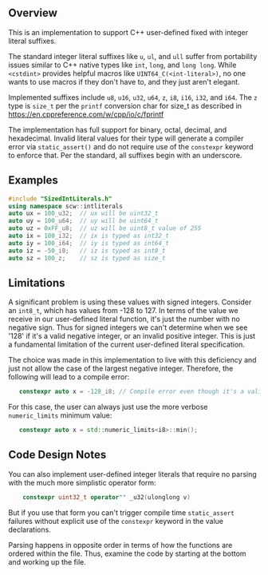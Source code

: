 Overview
--------
This is an implementation to support C++ user-defined fixed with integer literal 
suffixes. 

The standard integer literal suffixes like `u`, `ul`, and `ull` suffer from
portability issues similar to C++ native types like `int`, `long`, and `long long`.
While `<cstdint>` provides helpful macros like `UINT64_C(<int-literal>)`, no one
wants to use macros if they don't have to, and they just aren't elegant.

Implemented suffixes include `u8`, `u16`, `u32`, `u64`, `z`, `i8`, `i16`, `i32`, and `i64`.
The `z` type is `size_t` per the `printf` conversion char for size_t as described in
https://en.cppreference.com/w/cpp/io/c/fprintf

The implementation has full support for binary, octal, decimal, and hexadecimal.
Invalid literal values for their type will generate a compiler error via `static_assert()`
and do not require use of the `constexpr` keyword to enforce that. Per the standard,
all suffixes begin with an underscore.

Examples
--------
```cpp
#include "SizedIntLiterals.h"
using namespace scw::intliterals
auto ux = 100_u32;  // ux will be uint32_t
auto uy = 100_u64;  // uy will be uint64_t
auto uz = 0xFF_u8;  // uz will be uint8_t value of 255
auto ix = 100_i32;  // ix is typed as int32_t
auto iy = 100_i64;  // iy is typed as int64_t
auto iz = -50_i8;   // iz is typed as int8_t
auto sz = 100_z;    // sz is typed as size_t
```

Limitations
-----------
A significant problem is using these values with signed integers. Consider an `int8_t`, which has
values from -128 to 127. In terms of the value we receive in our user-defined literal
function, it's just the number with no negative sign. Thus for signed integers we can't
determine when we see '128' if it's a valid negative integer, or an invalid positive
integer. This is just a fundamental limitation of the current user-defined literal 
specification.

The choice was made in this implementation to live with this deficiency and just not allow 
the case of the largest negative integer. Therefore, the following will lead to a compile 
error:
```cpp
   constexpr auto x = -128_i8; // Compile error even though it's a valid literal
```

For this case, the user can always just use the more verbose `numeric_limits` minimum value: 
```cpp
   constexpr auto x = std::numeric_limits<i8>::min();
```

Code Design Notes
-----------------
You can also implement user-defined integer literals that require no parsing with the much 
more simplistic operator form: 
```cpp
    constexpr uint32_t operator"" _u32(ulonglong v)
```
But if you use that form you can't trigger compile time `static_assert` failures without 
explicit use of the `constexpr` keyword in the value declarations. 

Parsing happens in opposite order in terms of how the functions are ordered within
the file. Thus, examine the code by starting at the bottom and working up the file.

